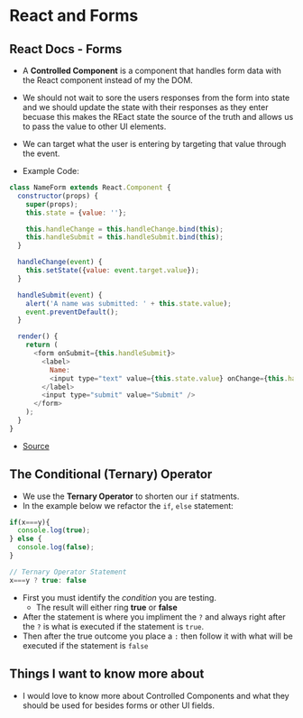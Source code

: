 # React and Forms

## React Docs - Forms

- A **Controlled Component** is a component that handles form data with the React component instead of my the DOM.
- We should not wait to sore the users responses from the form into state and we should update the state with their responses as they enter becuase this makes the REact state the source of the truth and allows us to pass the value to other UI elements.
- We can target what the user is entering by targeting that value through the event.

- Example Code:

```js
class NameForm extends React.Component {
  constructor(props) {
    super(props);
    this.state = {value: ''};

    this.handleChange = this.handleChange.bind(this);
    this.handleSubmit = this.handleSubmit.bind(this);
  }

  handleChange(event) {
    this.setState({value: event.target.value});
  }

  handleSubmit(event) {
    alert('A name was submitted: ' + this.state.value);
    event.preventDefault();
  }

  render() {
    return (
      <form onSubmit={this.handleSubmit}>
        <label>
          Name:
          <input type="text" value={this.state.value} onChange={this.handleChange} />
        </label>
        <input type="submit" value="Submit" />
      </form>
    );
  }
}
```

- [Source](https://reactjs.org/docs/forms.html)

## The Conditional (Ternary) Operator 

- We use the **Ternary Operator** to shorten our `if` statments.
- In the example below we refactor the `if`, `else` statement:

```js
if(x===y){
  console.log(true);
} else {
  console.log(false);
}

// Ternary Operator Statement
x===y ? true: false
```

- First you must identify the *condition* you are testing.
  - The result will either ring **true** or **false**
- After the statement is where you impliment the `?` and always right after the `?` is what is executed if the statement is `true`.
- Then after the true outcome you place a `:` then follow it with what will be executed if the statement is `false`

## Things I want to know more about

- I would love to know more about Controlled Components and what they should be used for besides forms or other UI fields.